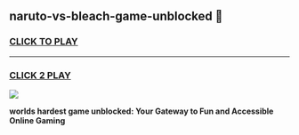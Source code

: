 
## naruto-vs-bleach-game-unblocked 👋
<h3>
<a href="https://premium.freeplayer.one?title=naruto-vs-bleach-game-unblocked&ref=14F">CLICK TO PLAY</a></h3>
<hr>

<h3>
<a href="https://premium.freeplayer.one?title=naruto-vs-bleach-game-unblocked&ref=14F">CLICK 2 PLAY</a>
  
</h3>

<a href="https://premium.freeplayer.one?title=naruto-vs-bleach-game-unblocked&ref=12F/"><img src="https://clearcache.store/games.png"></a>


**worlds hardest game unblocked: Your Gateway to Fun and Accessible Online Gaming**
